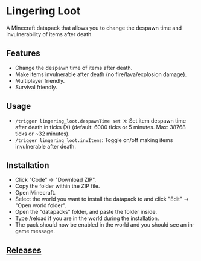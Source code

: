 # Lingering Loot
A Minecraft datapack that allows you to change the despawn time and invulnerability of items after death.

## Features
* Change the despawn time of items after death.
* Make items invulnerable after death (no fire/lava/explosion damage).
* Multiplayer friendly.
* Survival friendly.

## Usage
* ```/trigger lingering_loot.despawnTime set X```: Set item despawn time after death in ticks (X) (default: 6000 ticks or 5 minutes. Max: 38768 ticks or ~32 minutes).
* ```/trigger lingering_loot.invItems```: Toggle on/off making items invulnerable after death.

## Installation
* Click "Code" -> "Download ZIP".
* Copy the folder within the ZIP file.
* Open Minecraft.
* Select the world you want to install the datapack to and click "Edit" -> "Open world folder".
* Open the "datapacks" folder, and paste the folder inside.
* Type /reload if you are in the world during the installation.
* The pack should now be enabled in the world and you should see an in-game message.

## [Releases](https://github.com/TechnoBro03/LingeringLoot/releases)
